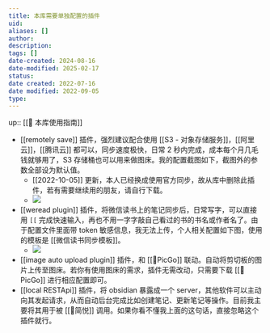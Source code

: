 ```yaml
---
title: 本库需要单独配置的插件
uid: 
aliases: []
author: 
description: 
tags: []
date-created: 2024-08-16
date-modified: 2025-02-17
status: 
date created: 2022-07-16
date modified: 2022-09-05
type: 
---
```


up:: [[🧰 本库使用指南]]

- [[remotely save]] 插件，强烈建议配合使用 [[S3 - 对象存储服务]]，[[阿里云]]，[[腾讯云]] 都可以，同步速度极快，日常 2 秒内完成，成本每个月几毛钱就够用了，S3 存储桶也可以用来做图床。我的配置截图如下，截图外的参数全部设为默认值。
	- [[2022-10-05]] 更新，本人已经换成使用官方同步，故从库中删除此插件，若有需要继续用的朋友，请自行下载。
	- ![](<https://img2.oldwinter.top/截屏2022-08-29 下午7.59.39.png>)
- [[weread plugin]] 插件，将微信读书上的笔记同步后，日常写字，可以直接用 `[[` 完成快速输入，再也不用一字字敲自己看过的书的书名或作者名了。由于配置文件里面带 token 敏感信息，我无法上传，个人相关配置如下图，使用的模板是 [[微信读书同步模板]]。
	- ![](<https://img2.oldwinter.top/截屏2022-08-29 下午7.57.01.png>)
- [[image auto upload plugin]] 插件，和 [[🤖PicGo]] 联动。自动将剪切板的图片上传至图床。若你有使用图床的需求，插件无需改动，只需要下载 [[🤖PicGo]] 进行相应配置即可。
- [[local RESTApi]] 插件，将 obsidian 暴露成一个 server，其他软件可以主动向其发起请求，从而自动后台完成比如创建笔记、更新笔记等操作。目前我主要将其用于被 [[🤖简悦]] 调用。如果你看不懂我上面的这句话，直接忽略这个插件就行。
